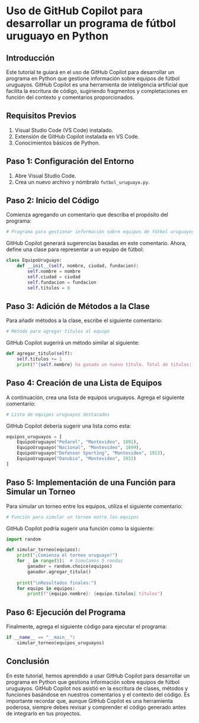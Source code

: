 # Uso de GitHub Copilot para desarrollar un programa de fútbol uruguayo en Python

## Introducción

Este tutorial te guiará en el uso de GitHub Copilot para desarrollar un programa en Python que gestione información sobre equipos de fútbol uruguayos. GitHub Copilot es una herramienta de inteligencia artificial que facilita la escritura de código, sugiriendo fragmentos y completaciones en función del contexto y comentarios proporcionados.

## Requisitos Previos

1. Visual Studio Code (VS Code) instalado.
2. Extensión de GitHub Copilot instalada en VS Code.
3. Conocimientos básicos de Python.

## Paso 1: Configuración del Entorno

1. Abre Visual Studio Code.
2. Crea un nuevo archivo y nómbralo `futbol_uruguayo.py`.

## Paso 2: Inicio del Código

Comienza agregando un comentario que describa el propósito del programa:

```python
# Programa para gestionar información sobre equipos de fútbol uruguayos
```

GitHub Copilot generará sugerencias basadas en este comentario. Ahora, define una clase para representar a un equipo de fútbol:

```python
class EquipoUruguayo:
    def __init__(self, nombre, ciudad, fundacion):
        self.nombre = nombre
        self.ciudad = ciudad
        self.fundacion = fundacion
        self.titulos = 0
```

## Paso 3: Adición de Métodos a la Clase

Para añadir métodos a la clase, escribe el siguiente comentario:

```python
# Método para agregar títulos al equipo
```

GitHub Copilot sugerirá un método similar al siguiente:

```python
def agregar_titulo(self):
    self.titulos += 1
    print(f"{self.nombre} ha ganado un nuevo título. Total de títulos: {self.titulos}")
```

## Paso 4: Creación de una Lista de Equipos

A continuación, crea una lista de equipos uruguayos. Agrega el siguiente comentario:

```python
# Lista de equipos uruguayos destacados
```

GitHub Copilot debería sugerir una lista como esta:

```python
equipos_uruguayos = [
    EquipoUruguayo("Peñarol", "Montevideo", 1891),
    EquipoUruguayo("Nacional", "Montevideo", 1899),
    EquipoUruguayo("Defensor Sporting", "Montevideo", 1913),
    EquipoUruguayo("Danubio", "Montevideo", 1932)
]
```

## Paso 5: Implementación de una Función para Simular un Torneo

Para simular un torneo entre los equipos, utiliza el siguiente comentario:

```python
# Función para simular un torneo entre los equipos
```

GitHub Copilot podría sugerir una función como la siguiente:

```python
import random

def simular_torneo(equipos):
    print("¡Comienza el torneo uruguayo!")
    for _ in range(5):  # Simulamos 5 rondas
        ganador = random.choice(equipos)
        ganador.agregar_titulo()
    
    print("\nResultados finales:")
    for equipo in equipos:
        print(f"{equipo.nombre}: {equipo.titulos} títulos")
```

## Paso 6: Ejecución del Programa

Finalmente, agrega el siguiente código para ejecutar el programa:

```python
if __name__ == "__main__":
    simular_torneo(equipos_uruguayos)
```

## Conclusión

En este tutorial, hemos aprendido a usar GitHub Copilot para desarrollar un programa en Python que gestiona información sobre equipos de fútbol uruguayos. GitHub Copilot nos asistió en la escritura de clases, métodos y funciones basándose en nuestros comentarios y el contexto del código.
Es importante recordar que, aunque GitHub Copilot es una herramienta poderosa, siempre debes revisar y comprender el código generado antes de integrarlo en tus proyectos.


